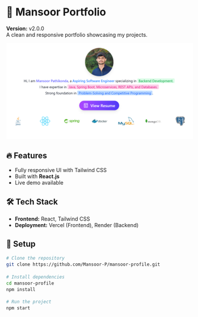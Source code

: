 # 🚀 Mansoor Portfolio

**Version:** v2.0.0  
A clean and responsive portfolio showcasing my projects.

![Portfolio Screenshot](./src/assets/images/screenshots/1.png)

## 🔥 Features

- Fully responsive UI with Tailwind CSS
- Built with **React.js**
- Live demo available

## 🛠️ Tech Stack

- **Frontend:** React, Tailwind CSS
- **Deployment:** Vercel (Frontend), Render (Backend)

## 🚀 Setup

```sh
# Clone the repository
git clone https://github.com/Mansoor-P/mansoor-profile.git

# Install dependencies
cd mansoor-profile
npm install

# Run the project
npm start
```
